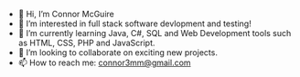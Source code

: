 - 👋 Hi, I’m Connor McGuire
- 👀 I’m interested in full stack software devlopment and testing!
- 🌱 I’m currently learning Java, C#, SQL and Web Development tools such as HTML, CSS, PHP and JavaScript.
- 💞️ I’m looking to collaborate on exciting new projects.
- 📫 How to reach me: connor3mm@gmail.com

<!---
connor3mm/connor3mm is a ✨ special ✨ repository because its `README.md` (this file) appears on your GitHub profile.
You can click the Preview link to take a look at your changes.
--->
